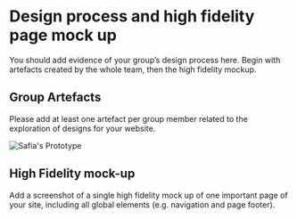 # Design process and high fidelity page mock up

You should add evidence of your group’s design process here. Begin with artefacts created by the whole team, then the high fidelity mockup.

## Group Artefacts

Please add at least one artefact per group member related to the exploration of designs for your website.

![Safia's Prototype](sp4-media/individualprototype.jpg?raw=true "Safia's Prototype")

## High Fidelity mock-up

Add a screenshot of a single high fidelity mock up of one important page of your site, including all global elements (e.g. navigation and page footer).
